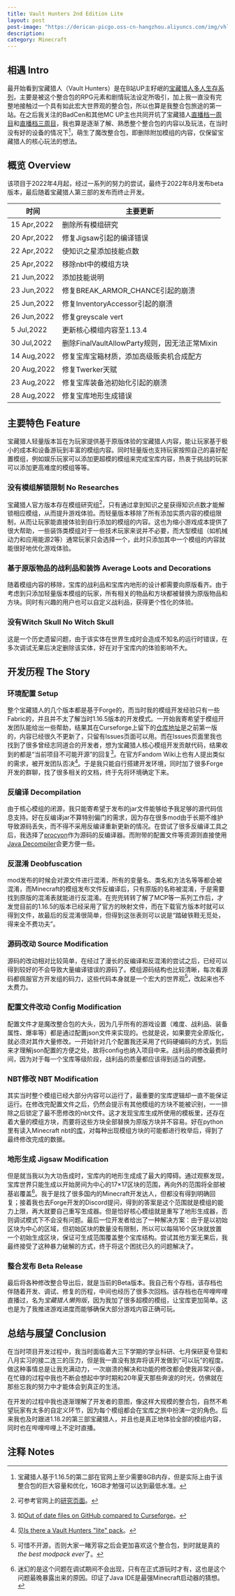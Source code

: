 ```yaml
---
title: Vault Hunters 2nd Edition Lite
layout: post
post-image: "https://derican-picgo.oss-cn-hangzhou.aliyuncs.com/img/vhlite.png"
description:
category: Minecraft
---
```


## 相遇 Intro

最开始看到宝藏猎人（Vault Hunters）是在B站UP主籽岷的[宝藏猎人多人生存系列](https://www.bilibili.com/video/BV1LT4y1U7he/)，主要是被这个整合包的RPG元素和剧情玩法设定所吸引，加上我一直没有完整地接触过一个具有如此宏大世界观的整合包，所以也算是我整合包旅途的第一站。在之后我关注的BadCen和其他MC UP主也共同开坑了宝藏猎人[直播档一周目](https://www.bilibili.com/video/BV1kT4y1i7T4/)和[直播档三周目](https://www.bilibili.com/video/BV1Pt4y1c78R/)，我也算是逐渐了解、熟悉整个整合包的内容以及玩法，在当时没有好的设备的情况下[^1]，萌生了魔改整合包，即删除附加模组的内容，仅保留宝藏猎人的核心玩法的想法。

[^1]: 宝藏猎人基于1.16.5的第二部在官网上至少需要8GB内存，但是实际上由于该整合包的巨大容量和优化，16GB才勉强可以达到最低水准。

## 概览 Overview

该项目于2022年4月起，经过一系列的努力的尝试，最终于2022年8月发布beta版本，最后随着宝藏猎人第三部的发布而终止开发。

|时间|主要更新|
|----|-------|
|15 Apr,2022|删除所有模组研究|
|20 Apr,2022|修复Jigsaw引起的编译错误|
|22 Apr,2022|使知识之星添加技能点数|
|25 Apr,2022|移除nbt中的模组方块|
|21 Jun,2022|添加技能说明|
|23 Jun,2022|修复BREAK_ARMOR_CHANCE引起的崩溃|
|25 Jun,2022|修复InventoryAccessor引起的崩溃|
|26 Jun,2022|修复greyscale vert|
|5 Jul,2022|更新核心模组内容至1.13.4|
|30 Jul,2022|删除FinalVaultAllowParty规则，因无法正常Mixin|
|14 Aug,2022|修复宝库宝箱材质，添加高级贩卖机合成配方|
|20 Aug,2022|修复Twerker天赋|
|23 Aug,2022|修复宝库装备池初始化引起的崩溃|
|28 Aug,2022|修复宝库地形生成错误|

## 主要特色 Feature

宝藏猎人轻量版本旨在为玩家提供基于原版体验的宝藏猎人内容，能让玩家基于极小的成本和设备游玩到丰富的模组内容。同时轻量版也支持玩家按照自己的喜好配置模组，例如娱乐玩家可以添加更超模的模组来完成宝库内容，热衷于挑战的玩家可以添加更高难度的模组等等。

### 没有模组解锁限制 No Researches

宝藏猎人官方版本存在模组研究组[^2]，只有通过拿到知识之星获得知识点数才能解锁相应模组，从而提升游戏体验。而轻量版本移除了所有添加实质内容的模组限制，从而让玩家能直接体验到自行添加的模组的内容。这也为缩小游戏成本提供了很大帮助，一些装饰类模组对于一些技术玩家来说并不必要，而大型模组（如机械动力和应用能源2等）通常玩家只会选择一个，此时只添加其中一个模组的内容就能很好地优化游戏体验。

### 基于原版物品的战利品和装饰 Average Loots and Decorations

随着模组内容的移除，宝库的战利品和宝库内地形的设计都需要向原版看齐。由于考虑到只添加轻量版本模组的玩家，所有相关的物品和方块都被替换为原版物品和方块。同时有兴趣的用户也可以自定义战利品，获得更个性化的体验。

[^2]: 可参考官网上的[研究页面](https://vaulthunters.gg/research)。

### 没有Witch Skull No Witch Skull

这是一个历史遗留问题，由于该实体在世界生成时会造成不知名的运行时错误，在多次调试无果后决定删除该实体，好在对于宝库内的体验影响不大。

## 开发历程 The Story

### 环境配置 Setup

整个宝藏猎人的几个版本都是基于Forge的，而当时我的模组开发经验只有一些Fabric的，并且并不太了解当时1.16.5版本的开发模式。一开始我寄希望于模组开发团队能给出一些帮助，结果其在Curseforge上留下的[仓库地址](https://github.com/Iskallia/Vault-public-S1)是之前第一版的，内容已经很久不更新了，只留有Issues页面可以用。而在Issues页面里我也找到了很多曾经志同道合的开发者，想为宝藏猎人核心模组开发贡献代码，结果收到的都是“当前项目不可能开源”的回复[^3]。在官方Fandom Wiki上也有人提出类似的需求，被开发团队否决[^4]。于是我只能自行搭建开发环境，同时加了很多Forge开发的群聊，找了很多相关的文档，终于先将环境确定下来。

[^3]: 如[Out of date files on GitHub compared to Curseforge](https://github.com/Iskallia/Vault-public-S1/issues/929)。
[^4]: 见[Is there a Vault Hunters "lite" pack](https://vault-hunters.fandom.com/wiki/Vault_Hunters?commentId=4400000000000032621)。

### 反编译 Decompilation

由于核心模组的闭源，我只能寄希望于发布的jar文件能够给予我足够的源代码信息支持。好在反编译jar不算特别偏门的需求，因为存在很多mod由于长期不维护导致源码丢失，而不得不采用反编译重新更新的情况。在尝试了很多反编译工具之后，我选择了[procyon](https://github.com/mstrobel/procyon)作为源码的反编译器。而附带的配置文件等资源则直接使用[Java Decompiler](http://java-decompiler.github.io/)会更方便一些。

### 反混淆 Deobfuscation

mod发布的时候会对源文件进行混淆，所有的变量名、类名和方法名等等都会被混淆，而Minecraft的模组发布文件反编译后，只有原版的名称被混淆，于是需要找到原版的混淆表就能进行反混淆。在兜兜转转了解了MCP等一系列工作后，才发觉目前的1.16.5的版本已经采用了官方的映射文件，而在下载官方版本时就可以得到文件，故最后的反混淆很简单，但得到这张表则可以说是“踏破铁鞋无觅处，得来全不费功夫”。

### 源码改动 Source Modification

源码的改动相对比较简单，在经过了漫长的反编译和反混淆的尝试之后，已经可以得到较好的不会导致大量编译错误的源码了。模组源码结构也比较清晰，每次看源码都佩服官方开发组的码力，这些代码本身就是一个宏大的世界观[^5]，改起来也不太费力。

[^5]: 可惜不开源，否则大家一睹芳容之后会更加喜欢这个整合包，到时就是真的*the best modpack ever*了。

### 配置文件改动 Config Modification

配置文件才是魔改整合包的大头，因为几乎所有的游戏设置（难度、战利品、装备属性、爆率等）都是通过配置json文件来实现的。也就是说，如果要完全原版化，就必须对其作大量修改。一开始针对几个配置我还采用了代码硬编码的方式，到后来才理解json配置的方便之处，故将config也纳入项目中来。战利品的修改最费时间，因为对于每一个宝库等级阶段，战利品的质量都应该得到适当的调整。

### NBT修改 NBT Modification

其实当时整个模组已经大部分内容可以运行了，最重要的宝库逻辑却一直不能保证运行。在修改完配置文件之后，仍然会提示有其他模组的方块不能被识别，一一排除之后锁定了最不愿修改的nbt文件。这才发现宝库生成所使用的模板里，还存在着大量的模组方块，而要将这些方块全部替换为原版方块并不容易。好在python里有读入Minecraft nbt的[库](https://pypi.org/project/Python-NBT/)，对每种出现模组方块的可能都进行枚举后，得到了最终修改完成的数据。

### 地形生成 Jigsaw Modification

但是就当我以为大功告成时，宝库内的地形生成成了最大的障碍。通过观察发现，宝库世界只能生成以开始房间为中心的17×17区块的范围，再向外的范围将全部被基岩覆盖[^6]。我于是找了很多国内的Minecraft开发达人，但都没有得到明确回复；接着我也去Forge开发的Discord提问，得到的答案是这个范围就是模组的能力上限，再大就要自己重写生成器。但是恰好核心模组就是重写了地形生成器，否则调试模式下不会没有问题。最后一位开发者给出了一种解决方案：由于是以初始区块为中心的区域，但初始区块的数量没有限制，所以可以每隔16个区块就放置一个初始生成区块，保证可生成范围覆盖整个宝库结构。尝试其他方案无果后，我最终接受了这种暴力破解的方式，终于将这个困扰已久的问题解决了。

[^6]: 迷幻的是这个问题在调试期间不会出现，只有在正式游玩时才有，这也是这个问题最晚暴露出来的原因。印证了Java IDE是最强Minecraft启动器的猜想。

### 整合发布 Beta Release

最后将各种修改整合导出后，就是当前的Beta版本。我自己有个存档，该存档也伴随着开发、调试、修复的历程，中间也经历了很多次回档。该存档也在哔哩哔哩直播过，名为*宝藏猎人懒狗版*，因为我加了很多超模的模组，让宝库更加简单。这也是为了我推进游戏进度而能够确保大部分游戏内容正确可玩。

## 总结与展望 Conclusion

在当时项目开发过程中，我当时面临着大三下学期的学业科研、七月保研夏令营和八月实习的接二连三的压力，但是我一直没有放弃将该开发做到“可以玩”的程度。做这种事情总是让我充满动力，一次崩溃的解决和功能的修改都会使我非常兴奋。在忙碌的过程中我也不断会想起中学时期和20年夏天那些奔波的时光，仿佛就在那些忘我的努力中才能体会到真正的生活。

在开发的过程中我也逐渐理解了开发者的意图，像这样大规模的整合包，自然不希望玩家有太多的自定义环节，因为每个模组都会在宝库之旅中扮演一定的角色。后来我也及时跟进1.18.2的第三部宝藏猎人，并且也是真正地体验全部的模组内容，同时也在哔哩哔哩上不定时直播。

## 注释 Notes
